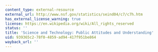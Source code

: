 ```yaml
---
content_type: external-resource
external_url: http://www.nsf.gov/statistics/seind04/c7/c7h.htm
has_external_license_warning: true
license: https://en.wikipedia.org/wiki/All_rights_reserved
status: ''
title: 'Science and Technology: Public Attitudes and Understanding'
uid: 939365c2-78f0-4859-ad94-417f951be864
wayback_url: ''
---
```

